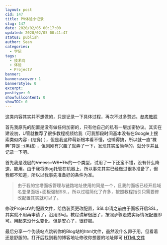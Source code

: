 ```yaml
---
layout: post
cid: 147
title: PV体验小记录
slug: 147
date: 2020/02/05 00:17:00
updated: 2020/02/05 00:41:47
status: publish
author: Sean
categories: 
  - 学记
tags: 
  - 技术向
  - 体验
  - ProjectV
banner: 
bannerascover: 1
bannerStyle: 0
excerpt: 
posttype: 0
showfullcontent: 0
showTOC: 0
---
```



这类内容其实并不想做的，只是记录一下具体过程，再次不过多赘述。[参考教程][1]

首先我原先的配置是没有做任何加密的，只有他自己的私有一层加密协议。其实在建设初，U管就推荐了很多教程视频给我（可我那段时间基本没有在Google上搜索类似内容 ::(挖鼻) ），但是我这种萌新根本看不懂，也懒得搞，所以就一直“裸奔”算是 ::(黑线) ，但刚刚有兴趣了就弄了一下，发现其实蛮简单的，就分享并且记录一下吧。

首先我是浅层的<del>Vmess+WS+Tls</del>的一个类型，试用了一下还蛮不错，没有什么降速，能用。由于我将Blog托管在机器上，所以事先其实已经做过很多准备了，但我都不知道，所以以我事先准备好的条件为准。

>由于我的宝塔面板管理与链路地址使用的同是一个，且我的面板已经开启域名登录面板+面板强制SSL，所以过程简化了许多，按照教程指引只需要修改配置其实就可以了。

修改ProjectV的配置文件，给伪装页更改配置，SSL申请之前由于面板开启SSL，其实就不用再申请了，沿用即可。教程讲解很细了，按照步骤走或实际情况配置即可。用起来没什么变化，但是安心了，很舒服。

最后分享一个伪装站点跳转你的Blog站的html文件，虽然没什么卵子用，但看着还是舒服的。打开后找到我的博客地址修改你想要的地址即可 [HTML文件][2]


  [1]: https://www.imtrq.com/archives/1487
  [2]: https://www.imsean.cn/usr/uploads/2020/02/1174057076.txt